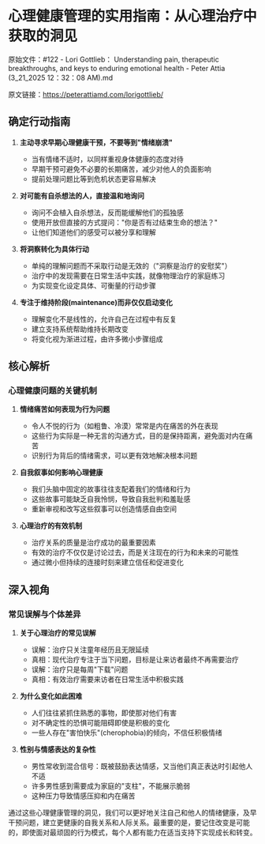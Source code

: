 # 心理健康管理的实用指南：从心理治疗中获取的洞见

原始文件：#122 - Lori Gottlieb： Understanding pain, therapeutic breakthroughs, and keys to enduring emotional health - Peter Attia (3_21_2025 12：32：08 AM).md

原文链接：https://peterattiamd.com/lorigottlieb/

## 确定行动指南

1. **主动寻求早期心理健康干预，不要等到"情绪崩溃"**
   - 当有情绪不适时，以同样重视身体健康的态度对待
   - 早期干预可避免不必要的长期痛苦，减少对他人的负面影响
   - 提前处理问题比等到危机状态更容易解决

2. **对可能有自杀想法的人，直接温和地询问**
   - 询问不会植入自杀想法，反而能缓解他们的孤独感
   - 使用开放但直接的方式提问："你是否有过结束生命的想法？"
   - 让他们知道他们的感受可以被分享和理解

3. **将洞察转化为具体行动**
   - 单纯的理解问题而不采取行动是无效的（"洞察是治疗的安慰奖"）
   - 治疗中的发现需要在日常生活中实践，就像物理治疗的家庭练习
   - 为实现变化设定具体、可衡量的行动步骤

4. **专注于维持阶段(maintenance)而非仅仅启动变化**
   - 理解变化不是线性的，允许自己在过程中有反复
   - 建立支持系统帮助维持长期改变
   - 将变化视为渐进过程，由许多微小步骤组成

## 核心解析

### 心理健康问题的关键机制

1. **情绪痛苦如何表现为行为问题**
   - 令人不悦的行为（如粗鲁、冷漠）常常是内在痛苦的外在表现
   - 这些行为实际是一种无言的沟通方式，目的是保持距离，避免面对内在痛苦
   - 识别行为背后的情绪需求，可以更有效地解决根本问题

2. **自我叙事如何影响心理健康**
   - 我们头脑中固定的故事往往支配着我们的情绪和行为
   - 这些故事可能缺乏自我怜悯，导致自我批判和羞耻感
   - 重新审视和改写这些叙事可以创造情感自由空间

3. **心理治疗的有效机制**
   - 治疗关系的质量是治疗成功的最重要因素
   - 有效的治疗不仅仅是讨论过去，而是关注现在的行为和未来的可能性
   - 通过微小但持续的连接时刻来建立信任和促进变化

## 深入视角

### 常见误解与个体差异

1. **关于心理治疗的常见误解**
   - 误解：治疗只关注童年经历且无限延续
   - 真相：现代治疗专注于当下问题，目标是让来访者最终不再需要治疗
   - 误解：治疗只是每周"下载"问题
   - 真相：有效治疗需要来访者在日常生活中积极实践

2. **为什么变化如此困难**
   - 人们往往紧抓住熟悉的事物，即使那对他们有害
   - 对不确定性的恐惧可能阻碍即使是积极的变化
   - 一些人存在"害怕快乐"(cherophobia)的倾向，不信任积极情绪

3. **性别与情感表达的复杂性**
   - 男性常收到混合信号：既被鼓励表达情感，又当他们真正表达时引起他人不适
   - 许多男性感到需要成为家庭的"支柱"，不能展示脆弱
   - 这种压力导致情感压抑和内在痛苦

通过这些心理健康管理的洞见，我们可以更好地关注自己和他人的情绪健康，及早干预问题，建立更健康的自我关系和人际关系。最重要的是，要记住改变是可能的，即使面对最顽固的行为模式，每个人都有能力在适当支持下实现成长和转变。